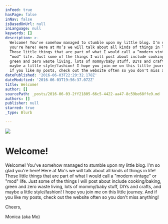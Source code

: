 ```yaml
---
inFeed: true
hasPage: false
inNav: false
isBasedOnUrl: null
inLanguage: null
keywords: []
description: >-
  Welcome! You've somehow managed to stumble upon my little blog. I'm so glad
  you're here! Here at Mo’s we will talk about all kinds of things in life!
  Those little things that are part of what I would call a “modern vintage” or
  “mod” life. Just some of the things I will post about include cooking/baking,
  green and zero waste living, lots of mommy/baby stuff, DIYs and crafts, and
  maybe a little style/fashion! I hope you join me on this little journey. And
  if you like my posts, check out the website often so you don't miss anything! 
datePublished: '2016-06-03T22:29:32.178Z'
dateModified: '2016-06-03T19:56:37.072Z'
title: Welcome!
author: []
sourcePath: _posts/2016-06-03-2ff21805-66c5-4422-aa47-8c59be68ffe9.md
authors: []
publisher: null
starred: true
_type: Blurb

---
```

![](https://the-grid-user-content.s3-us-west-2.amazonaws.com/ff7292bc-ff33-4745-91ae-94d9772eb51f.jpg)

# Welcome!

Welcome! You've somehow managed to stumble upon my little blog. I'm so glad you're here! Here at Mo's we will talk about all kinds of things in life! Those little things that are part of what I would call a "modern vintage" or "mod" life. Just some of the things I will post about include cooking/baking, green and zero waste living, lots of mommy/baby stuff, DIYs and crafts, and maybe a little style/fashion! I hope you join me on this little journey. And if you like my posts, check out the website often so you don't miss anything! 

Cheers,

Monica (aka Mo)